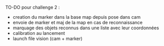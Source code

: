 
TO-DO pour challenge 2 :
- creation du marker dans la base map depuis pose dans cam
- envoie de marker et maj de la map en cas de reconnaissance
- marquage des objets reconnus dans une liste avec leur coordonnées
- calibration au lancement
- launch file vision (cam + marker)